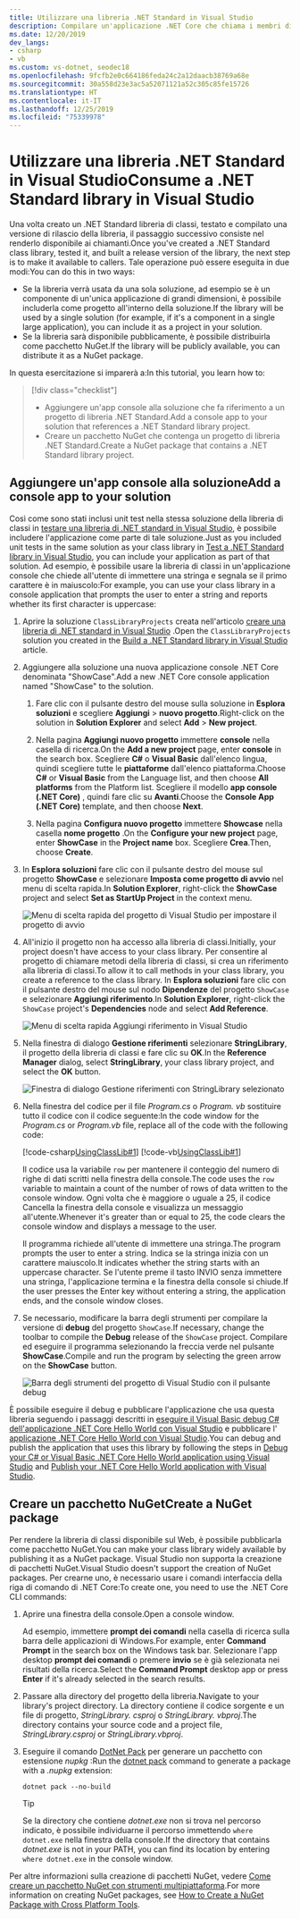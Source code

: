 ```yaml
---
title: Utilizzare una libreria .NET Standard in Visual Studio
description: Compilare un'applicazione .NET Core che chiama i membri di un'altra libreria di classi con Visual Studio 2019.
ms.date: 12/20/2019
dev_langs:
- csharp
- vb
ms.custom: vs-dotnet, seodec18
ms.openlocfilehash: 9fcfb2e0c664186feda24c2a12daacb38769a68e
ms.sourcegitcommit: 30a558d23e3ac5a52071121a52c305c85fe15726
ms.translationtype: HT
ms.contentlocale: it-IT
ms.lasthandoff: 12/25/2019
ms.locfileid: "75339978"
---
```

# <a name="consume-a-net-standard-library-in-visual-studio"></a><span data-ttu-id="8c5cd-103">Utilizzare una libreria .NET Standard in Visual Studio</span><span class="sxs-lookup"><span data-stu-id="8c5cd-103">Consume a .NET Standard library in Visual Studio</span></span>

<span data-ttu-id="8c5cd-104">Una volta creato un .NET Standard libreria di classi, testato e compilato una versione di rilascio della libreria, il passaggio successivo consiste nel renderlo disponibile ai chiamanti.</span><span class="sxs-lookup"><span data-stu-id="8c5cd-104">Once you've created a .NET Standard class library, tested it, and built a release version of the library, the next step is to make it available to callers.</span></span> <span data-ttu-id="8c5cd-105">Tale operazione può essere eseguita in due modi:</span><span class="sxs-lookup"><span data-stu-id="8c5cd-105">You can do this in two ways:</span></span>

- <span data-ttu-id="8c5cd-106">Se la libreria verrà usata da una sola soluzione, ad esempio se è un componente di un'unica applicazione di grandi dimensioni, è possibile includerla come progetto all'interno della soluzione.</span><span class="sxs-lookup"><span data-stu-id="8c5cd-106">If the library will be used by a single solution (for example, if it's a component in a single large application), you can include it as a project in your solution.</span></span>
- <span data-ttu-id="8c5cd-107">Se la libreria sarà disponibile pubblicamente, è possibile distribuirla come pacchetto NuGet.</span><span class="sxs-lookup"><span data-stu-id="8c5cd-107">If the library will be publicly available, you can distribute it as a NuGet package.</span></span>

<span data-ttu-id="8c5cd-108">In questa esercitazione si imparerà a:</span><span class="sxs-lookup"><span data-stu-id="8c5cd-108">In this tutorial, you learn how to:</span></span>
> [!div class="checklist"]
>
> - <span data-ttu-id="8c5cd-109">Aggiungere un'app console alla soluzione che fa riferimento a un progetto di libreria .NET Standard.</span><span class="sxs-lookup"><span data-stu-id="8c5cd-109">Add a console app to your solution that references a .NET Standard library project.</span></span>
> - <span data-ttu-id="8c5cd-110">Creare un pacchetto NuGet che contenga un progetto di libreria .NET Standard.</span><span class="sxs-lookup"><span data-stu-id="8c5cd-110">Create a NuGet package that contains a .NET Standard library project.</span></span>

## <a name="add-a-console-app-to-your-solution"></a><span data-ttu-id="8c5cd-111">Aggiungere un'app console alla soluzione</span><span class="sxs-lookup"><span data-stu-id="8c5cd-111">Add a console app to your solution</span></span>

<span data-ttu-id="8c5cd-112">Così come sono stati inclusi unit test nella stessa soluzione della libreria di classi in [testare una libreria di .NET standard in Visual Studio](testing-library-with-visual-studio.md), è possibile includere l'applicazione come parte di tale soluzione.</span><span class="sxs-lookup"><span data-stu-id="8c5cd-112">Just as you included unit tests in the same solution as your class library in [Test a .NET Standard library in Visual Studio](testing-library-with-visual-studio.md), you can include your application as part of that solution.</span></span> <span data-ttu-id="8c5cd-113">Ad esempio, è possibile usare la libreria di classi in un'applicazione console che chiede all'utente di immettere una stringa e segnala se il primo carattere è in maiuscolo:</span><span class="sxs-lookup"><span data-stu-id="8c5cd-113">For example, you can use your class library in a console application that prompts the user to enter a string and reports whether its first character is uppercase:</span></span>

1. <span data-ttu-id="8c5cd-114">Aprire la soluzione `ClassLibraryProjects` creata nell'articolo [creare una libreria di .NET standard in Visual Studio](library-with-visual-studio.md) .</span><span class="sxs-lookup"><span data-stu-id="8c5cd-114">Open the `ClassLibraryProjects` solution you created in the [Build a .NET Standard library in Visual Studio](library-with-visual-studio.md) article.</span></span>

1. <span data-ttu-id="8c5cd-115">Aggiungere alla soluzione una nuova applicazione console .NET Core denominata "ShowCase".</span><span class="sxs-lookup"><span data-stu-id="8c5cd-115">Add a new .NET Core console application named "ShowCase" to the solution.</span></span>

   1. <span data-ttu-id="8c5cd-116">Fare clic con il pulsante destro del mouse sulla soluzione in **Esplora soluzioni** e scegliere **Aggiungi** > **nuovo progetto**.</span><span class="sxs-lookup"><span data-stu-id="8c5cd-116">Right-click on the solution in **Solution Explorer** and select **Add** > **New project**.</span></span>

   1. <span data-ttu-id="8c5cd-117">Nella pagina **Aggiungi nuovo progetto** immettere **console** nella casella di ricerca.</span><span class="sxs-lookup"><span data-stu-id="8c5cd-117">On the **Add a new project** page, enter **console** in the search box.</span></span> <span data-ttu-id="8c5cd-118">Scegliere **C#** o **Visual Basic** dall'elenco lingua, quindi scegliere tutte le **piattaforme** dall'elenco piattaforma.</span><span class="sxs-lookup"><span data-stu-id="8c5cd-118">Choose **C#** or **Visual Basic** from the Language list, and then choose **All platforms** from the Platform list.</span></span> <span data-ttu-id="8c5cd-119">Scegliere il modello **app console (.NET Core)** , quindi fare clic su **Avanti**.</span><span class="sxs-lookup"><span data-stu-id="8c5cd-119">Choose the **Console App (.NET Core)** template, and then choose **Next**.</span></span>

   1. <span data-ttu-id="8c5cd-120">Nella pagina **Configura nuovo progetto** immettere **Showcase** nella casella **nome progetto** .</span><span class="sxs-lookup"><span data-stu-id="8c5cd-120">On the **Configure your new project** page, enter **ShowCase** in the **Project name** box.</span></span> <span data-ttu-id="8c5cd-121">Scegliere **Crea**.</span><span class="sxs-lookup"><span data-stu-id="8c5cd-121">Then, choose **Create**.</span></span>

1. <span data-ttu-id="8c5cd-122">In **Esplora soluzioni** fare clic con il pulsante destro del mouse sul progetto **ShowCase** e selezionare **Imposta come progetto di avvio** nel menu di scelta rapida.</span><span class="sxs-lookup"><span data-stu-id="8c5cd-122">In **Solution Explorer**, right-click the **ShowCase** project and select **Set as StartUp Project** in the context menu.</span></span>

   ![Menu di scelta rapida del progetto di Visual Studio per impostare il progetto di avvio](./media/consuming-library-with-visual-studio/set-startup-project-context-menu.png)

1. <span data-ttu-id="8c5cd-124">All'inizio il progetto non ha accesso alla libreria di classi.</span><span class="sxs-lookup"><span data-stu-id="8c5cd-124">Initially, your project doesn't have access to your class library.</span></span> <span data-ttu-id="8c5cd-125">Per consentire al progetto di chiamare metodi della libreria di classi, si crea un riferimento alla libreria di classi.</span><span class="sxs-lookup"><span data-stu-id="8c5cd-125">To allow it to call methods in your class library, you create a reference to the class library.</span></span> <span data-ttu-id="8c5cd-126">In **Esplora soluzioni** fare clic con il pulsante destro del mouse sul nodo **Dipendenze** del progetto `ShowCase` e selezionare **Aggiungi riferimento**.</span><span class="sxs-lookup"><span data-stu-id="8c5cd-126">In **Solution Explorer**, right-click the `ShowCase` project's **Dependencies** node and select **Add Reference**.</span></span>

   ![Menu di scelta rapida Aggiungi riferimento in Visual Studio](./media/consuming-library-with-visual-studio/add-reference-context-menu.png)

1. <span data-ttu-id="8c5cd-128">Nella finestra di dialogo **Gestione riferimenti** selezionare **StringLibrary**, il progetto della libreria di classi e fare clic su **OK**.</span><span class="sxs-lookup"><span data-stu-id="8c5cd-128">In the **Reference Manager** dialog, select **StringLibrary**, your class library project, and select the **OK** button.</span></span>

   ![Finestra di dialogo Gestione riferimenti con StringLibrary selezionato](./media/consuming-library-with-visual-studio/manage-project-references.png)

1. <span data-ttu-id="8c5cd-130">Nella finestra del codice per il file *Program.cs* o *Program. vb* sostituire tutto il codice con il codice seguente:</span><span class="sxs-lookup"><span data-stu-id="8c5cd-130">In the code window for the *Program.cs* or *Program.vb* file, replace all of the code with the following code:</span></span>

   [!code-csharp[UsingClassLib#1](~/samples/snippets/csharp/getting_started/with_visual_studio_2017/showcase.cs)]
   [!code-vb[UsingClassLib#1](~/samples/snippets/core/tutorials/vb-library-with-visual-studio/showcase.vb)]

   <span data-ttu-id="8c5cd-131">Il codice usa la variabile `row` per mantenere il conteggio del numero di righe di dati scritti nella finestra della console.</span><span class="sxs-lookup"><span data-stu-id="8c5cd-131">The code uses the `row` variable to maintain a count of the number of rows of data written to the console window.</span></span> <span data-ttu-id="8c5cd-132">Ogni volta che è maggiore o uguale a 25, il codice Cancella la finestra della console e visualizza un messaggio all'utente.</span><span class="sxs-lookup"><span data-stu-id="8c5cd-132">Whenever it's greater than or equal to 25, the code clears the console window and displays a message to the user.</span></span>

   <span data-ttu-id="8c5cd-133">Il programma richiede all'utente di immettere una stringa.</span><span class="sxs-lookup"><span data-stu-id="8c5cd-133">The program prompts the user to enter a string.</span></span> <span data-ttu-id="8c5cd-134">Indica se la stringa inizia con un carattere maiuscolo.</span><span class="sxs-lookup"><span data-stu-id="8c5cd-134">It indicates whether the string starts with an uppercase character.</span></span> <span data-ttu-id="8c5cd-135">Se l'utente preme il tasto INVIO senza immettere una stringa, l'applicazione termina e la finestra della console si chiude.</span><span class="sxs-lookup"><span data-stu-id="8c5cd-135">If the user presses the Enter key without entering a string, the application ends, and the console window closes.</span></span>

1. <span data-ttu-id="8c5cd-136">Se necessario, modificare la barra degli strumenti per compilare la versione di **debug** del progetto `ShowCase`.</span><span class="sxs-lookup"><span data-stu-id="8c5cd-136">If necessary, change the toolbar to compile the **Debug** release of the `ShowCase` project.</span></span> <span data-ttu-id="8c5cd-137">Compilare ed eseguire il programma selezionando la freccia verde nel pulsante **ShowCase**.</span><span class="sxs-lookup"><span data-stu-id="8c5cd-137">Compile and run the program by selecting the green arrow on the **ShowCase** button.</span></span>

   ![Barra degli strumenti del progetto di Visual Studio con il pulsante debug](./media/consuming-library-with-visual-studio/visual-studio-project-toolbar.png)

<span data-ttu-id="8c5cd-139">È possibile eseguire il debug e pubblicare l'applicazione che usa questa libreria seguendo i passaggi descritti in [eseguire il Visual Basic debug C# dell'applicazione .NET Core Hello World con Visual Studio](debugging-with-visual-studio.md) e pubblicare l' [applicazione .NET Core Hello World con Visual Studio](publishing-with-visual-studio.md).</span><span class="sxs-lookup"><span data-stu-id="8c5cd-139">You can debug and publish the application that uses this library by following the steps in [Debug your C# or Visual Basic .NET Core Hello World application using Visual Studio](debugging-with-visual-studio.md) and [Publish your .NET Core Hello World application with Visual Studio](publishing-with-visual-studio.md).</span></span>

## <a name="create-a-nuget-package"></a><span data-ttu-id="8c5cd-140">Creare un pacchetto NuGet</span><span class="sxs-lookup"><span data-stu-id="8c5cd-140">Create a NuGet package</span></span>

<span data-ttu-id="8c5cd-141">Per rendere la libreria di classi disponibile sul Web, è possibile pubblicarla come pacchetto NuGet.</span><span class="sxs-lookup"><span data-stu-id="8c5cd-141">You can make your class library widely available by publishing it as a NuGet package.</span></span> <span data-ttu-id="8c5cd-142">Visual Studio non supporta la creazione di pacchetti NuGet.</span><span class="sxs-lookup"><span data-stu-id="8c5cd-142">Visual Studio doesn't support the creation of NuGet packages.</span></span> <span data-ttu-id="8c5cd-143">Per crearne uno, è necessario usare i comandi interfaccia della riga di comando di .NET Core:</span><span class="sxs-lookup"><span data-stu-id="8c5cd-143">To create one, you need to use the .NET Core CLI commands:</span></span>

1. <span data-ttu-id="8c5cd-144">Aprire una finestra della console.</span><span class="sxs-lookup"><span data-stu-id="8c5cd-144">Open a console window.</span></span>

   <span data-ttu-id="8c5cd-145">Ad esempio, immettere **prompt dei comandi** nella casella di ricerca sulla barra delle applicazioni di Windows.</span><span class="sxs-lookup"><span data-stu-id="8c5cd-145">For example, enter **Command Prompt** in the search box on the Windows task bar.</span></span> <span data-ttu-id="8c5cd-146">Selezionare l'app desktop **prompt dei comandi** o premere **invio** se è già selezionata nei risultati della ricerca.</span><span class="sxs-lookup"><span data-stu-id="8c5cd-146">Select the **Command Prompt** desktop app or press **Enter** if it's already selected in the search results.</span></span>

1. <span data-ttu-id="8c5cd-147">Passare alla directory del progetto della libreria.</span><span class="sxs-lookup"><span data-stu-id="8c5cd-147">Navigate to your library's project directory.</span></span> <span data-ttu-id="8c5cd-148">La directory contiene il codice sorgente e un file di progetto, *StringLibrary. csproj* o *StringLibrary. vbproj*.</span><span class="sxs-lookup"><span data-stu-id="8c5cd-148">The directory contains your source code and a project file, *StringLibrary.csproj* or *StringLibrary.vbproj*.</span></span>

1. <span data-ttu-id="8c5cd-149">Eseguire il comando [DotNet Pack](../tools/dotnet-pack.md) per generare un pacchetto con estensione *nupkg* :</span><span class="sxs-lookup"><span data-stu-id="8c5cd-149">Run the [dotnet pack](../tools/dotnet-pack.md) command to generate a package with a *.nupkg* extension:</span></span>

   ```dotnetcli
   dotnet pack --no-build
   ```

   > [!TIP]
   > <span data-ttu-id="8c5cd-150">Se la directory che contiene *dotnet.exe* non si trova nel percorso indicato, è possibile individuarne il percorso immettendo `where dotnet.exe` nella finestra della console.</span><span class="sxs-lookup"><span data-stu-id="8c5cd-150">If the directory that contains *dotnet.exe* is not in your PATH, you can find its location by entering `where dotnet.exe` in the console window.</span></span>

<span data-ttu-id="8c5cd-151">Per altre informazioni sulla creazione di pacchetti NuGet, vedere [Come creare un pacchetto NuGet con strumenti multipiattaforma](../deploying/creating-nuget-packages.md).</span><span class="sxs-lookup"><span data-stu-id="8c5cd-151">For more information on creating NuGet packages, see [How to Create a NuGet Package with Cross Platform Tools](../deploying/creating-nuget-packages.md).</span></span>
